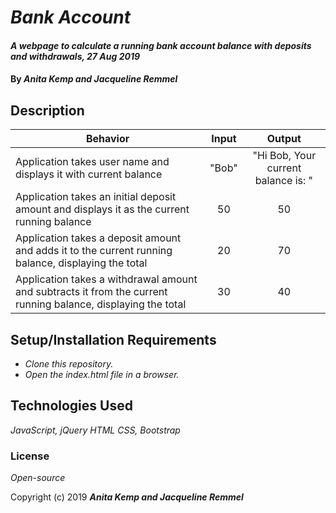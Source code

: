 # _Bank Account_

#### _A webpage to calculate a running bank account balance with deposits and withdrawals, 27 Aug 2019_

#### By _**Anita Kemp and Jacqueline Remmel**_

## Description

| Behavior | Input | Output |
| -------- | :---------: | :---------: |
| Application takes user name and displays it with current balance | "Bob" | "Hi Bob, Your current balance is: " |
| Application takes an initial deposit amount and displays it as the current running balance | 50 | 50 |
| Application takes a deposit amount and adds it to the current running balance, displaying the total | 20 | 70 |
| Application takes a withdrawal amount and subtracts it from the current running balance, displaying the total | 30 | 40 |

## Setup/Installation Requirements

* _Clone this repository._
* _Open the index.html file in a browser._


## Technologies Used

_JavaScript, jQuery_
_HTML_
_CSS, Bootstrap_

### License

*Open-source*

Copyright (c) 2019 **_Anita Kemp and Jacqueline Remmel_**
